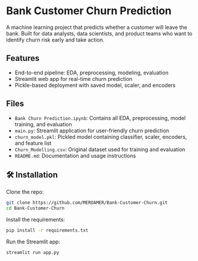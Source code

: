 # Bank Customer Churn Prediction

A machine learning project that predicts whether a customer will leave the bank. Built for data analysts, data scientists, and product teams who want to identify churn risk early and take action.

## Features

- End-to-end pipeline: EDA, preprocessing, modeling, evaluation
- Streamlit web app for real-time churn prediction
- Pickle-based deployment with saved model, scaler, and encoders

## Files

- `Bank Churn Prediction.ipynb`: Contains all EDA, preprocessing, model training, and evaluation
- `main.py`: Streamlit application for user-friendly churn prediction
- `churn_model.pkl`: Pickled model containing classifier, scaler, encoders, and feature list
- `Churn_Modelling.csv`: Original dataset used for training and evaluation
- `README.md`: Documentation and usage instructions

## 🛠️ Installation

Clone the repo:
```bash
git clone https://github.com/MEROAMER/Bank-Customer-Churn.git
cd Bank-Customer-Churn
```

Install the requirements:
```bash
pip install -r requirements.txt
```

Run the Streamlit app:
```bash
streamlit run app.py
```

